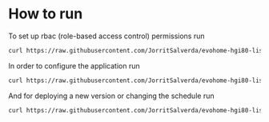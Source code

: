 

# How to run

To set up rbac (role-based access control) permissions run

```bash
curl https://raw.githubusercontent.com/JorritSalverda/evohome-hgi80-listener/master/k8s/rbac.yaml | kubectl apply -f -
```

In order to configure the application run

```bash
curl https://raw.githubusercontent.com/JorritSalverda/evohome-hgi80-listener/master/k8s/configmap.yaml | EVOHOME_ID='id-of-the-evohome-touch' envsubst \$EVOHOME_ID | kubectl apply -f -
```

And for deploying a new version or changing the schedule run

```bash
curl https://raw.githubusercontent.com/JorritSalverda/evohome-hgi80-listener/master/k8s/deployment.yaml | HGI_USB_PATH="/dev/ttyUSB0" CONTAINER_TAG='0.1.7' envsubst \$HGI_USB_PATH,\$CONTAINER_TAG | kubectl apply -f -
```
